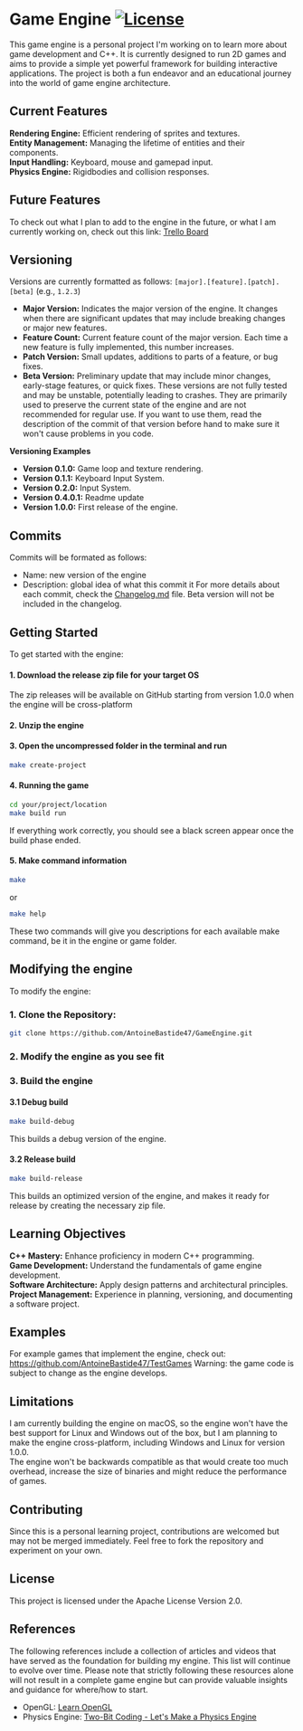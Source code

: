 # Game Engine  [![License](https://img.shields.io/github/license/TheCherno/Hazel.svg)](https://github.com/AntoineBastide47/GameEngine/blob/main/LICENSE)
This game engine is a personal project I'm working on to learn more about game development and C++. It is currently
designed to run 2D games and aims to provide a simple yet powerful framework for building interactive applications.
The project is both a fun endeavor and an educational journey into the world of game engine architecture.

## Current Features
**Rendering Engine:** Efficient rendering of sprites and textures.<br>
**Entity Management:** Managing the lifetime of entities and their components.<br>
**Input Handling:** Keyboard, mouse and gamepad input.<br>
**Physics Engine:** Rigidbodies and collision responses.<br>

## Future Features
To check out what I plan to add to the engine in the future, or what I am currently working on, check out this link:
[Trello Board](https://trello.com/invite/b/67376d9fff131de8914e5da1/ATTI005d420929932a037057431249289ba6283CFF05/game-engine)

## Versioning
Versions are currently formatted as follows: `[major].[feature].[patch].[beta]` (e.g., `1.2.3`)<br>
- **Major Version:** Indicates the major version of the engine. It changes when there are significant updates that may include breaking changes or major new features.
- **Feature Count:** Current feature count of the major version. Each time a new feature is fully implemented, this number increases.
- **Patch Version:** Small updates, additions to parts of a feature, or bug fixes.
- **Beta Version:** Preliminary update that may include minor changes, early-stage features, or quick fixes. These versions are not fully tested and may be unstable, potentially leading to crashes. They are primarily used to preserve the current state of the engine and are not recommended for regular use. If you want to use them, read the description of the commit of that version before hand to make sure it won't cause problems in you code.

**Versioning Examples**
- **Version 0.1.0:** Game loop and texture rendering.
- **Version 0.1.1:** Keyboard Input System.
- **Version 0.2.0:** Input System.
- **Version 0.4.0.1:** Readme update
- **Version 1.0.0:** First release of the engine.

## Commits
Commits will be formated as follows:
- Name: new version of the engine
- Description: global idea of what this commit it
For more details about each commit, check the [Changelog.md](https://github.com/standard/standard/blob/master/CHANGELOG.md) file. Beta version will not be included in the changelog.

## Getting Started
To get started with the engine:

#### 1. Download the release zip file for your target OS
The zip releases will be available on GitHub starting from version 1.0.0 when the engine will be cross-platform
#### 2. Unzip the engine
#### 3. Open the uncompressed folder in the terminal and run
```bash
make create-project
```
#### 4. Running the game
```bash
cd your/project/location
make build run
```
If everything work correctly, you should see a black screen appear once the build phase ended.

#### 5. Make command information
```bash
make
```
or
```bash
make help
```
These two commands will give you descriptions for each available make command, be it in the engine or game folder.

## Modifying the engine
To modify the engine:
### 1. Clone the Repository:
```bash
git clone https://github.com/AntoineBastide47/GameEngine.git
```
### 2. Modify the engine as you see fit
### 3. Build the engine
#### 3.1 Debug build
```bash
make build-debug
```
This builds a debug version of the engine.
#### 3.2 Release build
```bash
make build-release
```
This builds an optimized version of the engine, and makes it ready for release by creating the necessary zip file.

## Learning Objectives
**C++ Mastery:** Enhance proficiency in modern C++ programming.<br>
**Game Development:** Understand the fundamentals of game engine development.<br>
**Software Architecture:** Apply design patterns and architectural principles.<br>
**Project Management:** Experience in planning, versioning, and documenting a software project.<br>

## Examples
For example games that implement the engine, check out: https://github.com/AntoineBastide47/TestGames
Warning: the game code is subject to change as the engine develops.

## Limitations
I am currently building the engine on macOS, so the engine won't have the best support for Linux and Windows out of the box,
but I am planning to make the engine cross-platform, including Windows and Linux for version 1.0.0.<br>
The engine won't be backwards compatible as that would create too much overhead, increase the size of binaries and
might reduce the performance of games.

## Contributing
Since this is a personal learning project, contributions are welcomed but may not be merged immediately. Feel free to fork the repository and experiment on your own.

## License
This project is licensed under the Apache License Version 2.0.

## References
The following references include a collection of articles and videos that have served as the foundation for building my
engine. This list will continue to evolve over time. Please note that strictly following these resources alone will not
result in a complete game engine but can provide valuable insights and guidance for where/how to start.
 - OpenGL: [Learn OpenGL](https://learnopengl.com/)
 - Physics Engine: [Two-Bit Coding - Let's Make a Physics Engine](https://www.youtube.com/playlist?list=PLSlpr6o9vURwq3oxVZSimY8iC-cdd3kIs)